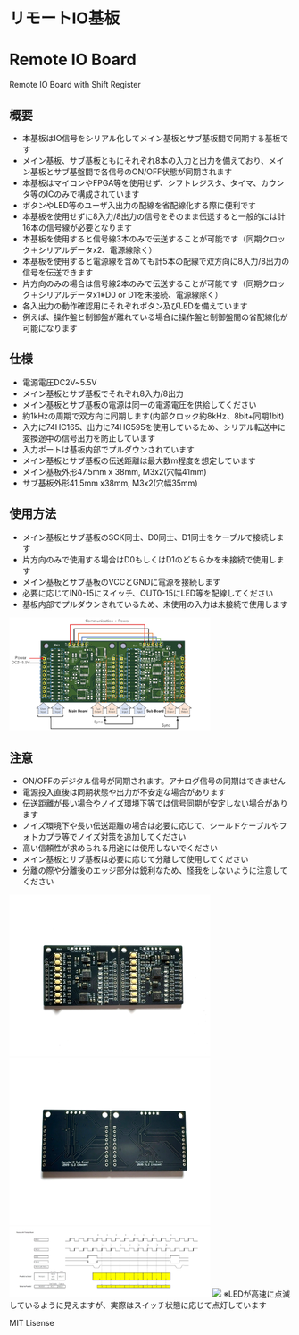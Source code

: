 # リモートIO基板
# Remote IO Board
Remote IO Board with Shift Register 


## 概要 
  * 本基板はIO信号をシリアル化してメイン基板とサブ基板間で同期する基板です  
  * メイン基板、サブ基板ともにそれぞれ8本の入力と出力を備えており、メイン基板とサブ基盤間で各信号のON/OFF状態が同期されます
  * 本基板はマイコンやFPGA等を使用せず、シフトレジスタ、タイマ、カウンタ等のICのみで構成されています  
  * ボタンやLED等のユーザ入出力の配線を省配線化する際に便利です  
  * 本基板を使用せずに8入力/8出力の信号をそのまま伝送すると一般的には計16本の信号線が必要となります  
  * 本基板を使用すると信号線3本のみで伝送することが可能です（同期クロック＋シリアルデータx2、電源線除く）
  * 本基板を使用すると電源線を含めても計5本の配線で双方向に8入力/8出力の信号を伝送できます  
  * 片方向のみの場合は信号線2本のみで伝送することが可能です（同期クロック＋シリアルデータx1※D0 or D1を未接続、電源線除く）  
  * 各入出力の動作確認用にそれぞれボタン及びLEDを備えています
  * 例えば、操作盤と制御盤が離れている場合に操作盤と制御盤間の省配線化が可能になります  


## 仕様
  * 電源電圧DC2V~5.5V  
  * メイン基板とサブ基板でそれぞれ8入力/8出力  
  * メイン基板とサブ基板の電源は同一の電源電圧を供給してください  
  * 約1kHzの周期で双方向に同期します(内部クロック約8kHz、8bit+同期1bit)
  * 入力に74HC165、出力に74HC595を使用しているため、シリアル転送中に変換途中の信号出力を防止しています    
  * 入力ポートは基板内部でプルダウンされています  
  * メイン基板とサブ基板の伝送距離は最大数m程度を想定しています
  * メイン基板外形47.5mm x 38mm, M3x2(穴幅41mm)
  * サブ基板外形41.5mm x38mm, M3x2(穴幅35mm)

## 使用方法
  * メイン基板とサブ基板のSCK同士、D0同士、D1同士をケーブルで接続します  
  * 片方向のみで使用する場合はD0もしくはD1のどちらかを未接続で使用します  
  * メイン基板とサブ基板のVCCとGNDに電源を接続します 
  * 必要に応じてIN0-15にスイッチ、OUT0-15にLED等を配線してください  
  * 基板内部でプルダウンされているため、未使用の入力は未接続で使用します  
    
<img src="img/img3.jpeg" width="360">

## 注意 
  * ON/OFFのデジタル信号が同期されます。アナログ信号の同期はできません  
  * 電源投入直後は同期状態や出力が不安定な場合があります  
  * 伝送距離が長い場合やノイズ環境下等では信号同期が安定しない場合があります  
  * ノイズ環境下や長い伝送距離の場合は必要に応じて、シールドケーブルやフォトカプラ等でノイズ対策を追加してください  
  * 高い信頼性が求められる用途には使用しないでください    
  * メイン基板とサブ基板は必要に応じて分離して使用してください  
  * 分離の際や分離後のエッジ部分は鋭利なため、怪我をしないように注意してください    


<img src="img/img1.jpeg" width="360">
<img src="img/img2.jpeg" width="360">
<img src="img/img5.jpg" width="360">
<img src="img/img4.gif" width="360">
※LEDが高速に点滅しているように見えますが、実際はスイッチ状態に応じて点灯しています  




MIT Lisense
